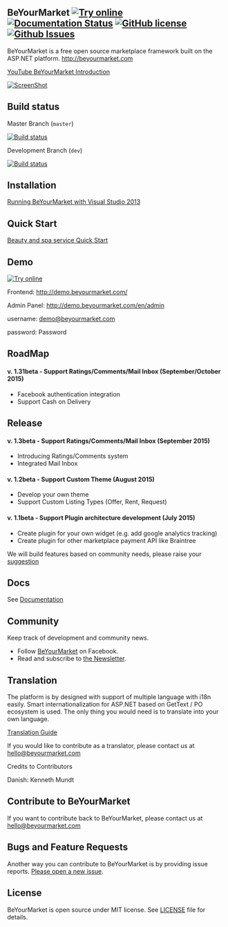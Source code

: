## BeYourMarket [![Try online](https://img.shields.io/badge/try-demo-green.svg)](http://demo.beyourmarket.com) [![Documentation Status](https://img.shields.io/badge/documentation-1v-blue.svg)](https://beyourmarket.atlassian.net) [![GitHub license](https://img.shields.io/badge/license-MIT-blue.svg)](https://github.com/beyourmarket/beyourmarket/blob/master/LICENSE) [![Github Issues](http://issuestats.com/github/beyourmarket/beyourmarket/badge/issue)](https://github.com/beyourmarket/beyourmarket/issues)

BeYourMarket is a free open source marketplace framework built on the ASP.NET platform.
http://beyourmarket.com

[YouTube BeYourMarket Introduction](https://www.youtube.com/watch?v=kDL3hugqpwM)

[![ScreenShot](http://beyourmarket.com/images/github/beyourmarket2.jpg)](http://beyourmarket.com/)

## Build status ##

Master Branch (`master`)

[![Build status](https://ci.appveyor.com/api/projects/status/ojc6mh88o61cvlgw/branch/master?svg=true)](https://ci.appveyor.com/project/beyourmarket/beyourmarket/branch/master)

Development Branch (`dev`)

[![Build status](https://ci.appveyor.com/api/projects/status/ojc6mh88o61cvlgw/branch/dev?svg=true)](https://ci.appveyor.com/project/beyourmarket/beyourmarket/branch/dev)

## Installation ##

[Running BeYourMarket with Visual Studio 2013](https://beyourmarket.atlassian.net/wiki/display/BYM/Installation)

## Quick Start

[Beauty and spa service Quick Start](http://www.codeproject.com/Articles/1001019/BeYourMarket-An-net-open-source-marketplace-framew)

## Demo
[![Try online](https://img.shields.io/badge/try-demo-green.svg)](http://demo.beyourmarket.com)

Frontend:
http://demo.beyourmarket.com/

Admin Panel:
http://demo.beyourmarket.com/en/admin

username: demo@beyourmarket.com

password: Password


## RoadMap ##

#### v. 1.31beta - Support Ratings/Comments/Mail Inbox  (September/October 2015)
- Facebook authentication integration
- Support Cash on Delivery

## Release ##

#### v. 1.3beta - Support Ratings/Comments/Mail Inbox  (September 2015)
- Introducing Ratings/Comments system
- Integrated Mail Inbox

#### v. 1.2beta - Support Custom Theme  (August 2015)
- Develop your own theme
- Support Custom Listing Types (Offer, Rent, Request)

#### v. 1.1beta - Support Plugin architecture development (July 2015)
- Create plugin for your own widget (e.g. add google analytics tracking)
- Create plugin for  other marketplace payment API like Braintree

We will build features based on community needs, please raise your [suggestion](https://github.com/beyourmarket/beyourmarket/issues/new)

## Docs ##

See [Documentation](https://beyourmarket.atlassian.net)

## Community
Keep track of development and community news.

*   Follow [BeYourMarket](https://www.facebook.com/BeYourMarket) on Facebook.
*   Read and subscribe to [the
    Newsletter](http://beyourmarket.com/index.php/subscribe/).

## Translation ##
The platform is by designed with support of multiple language with i18n easily. Smart internationalization for ASP.NET based on GetText / PO ecosystem is used. The only thing you would need is to translate into your own language.

[Translation Guide](https://beyourmarket.atlassian.net/wiki/display/BYM/Translation)

If you would like to contribute as a translator, please contact us at [hello@beyourmarket.com](hello@beyourmarket.com)

Credits to Contributors

Danish: Kenneth Mundt

## Contribute to BeYourMarket ##

If you want to contribute back to BeYourMarket, please contact us at [hello@beyourmarket.com](hello@beyourmarket.com)

## Bugs and Feature Requests ##

Another way you can contribute to BeYourMarket is by providing issue reports. [Please open a new
issue](https://github.com/beyourmarket/beyourmarket/issues/new).

## License ##

BeYourMarket is open source under MIT license. See [LICENSE](LICENSE) file for details.
